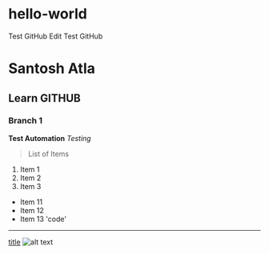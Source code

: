 # hello-world
Test GitHub
Edit Test GitHub
# Santosh Atla
## Learn GITHUB
### Branch 1
**Test Automation**
*Testing*
> List of Items
1. Item 1
2. Item 2
3. Item  3
- Item 11
- Item 12
- Item 13
'code'
---
[title](https://www.google.com)
![alt text](image.jpg)
